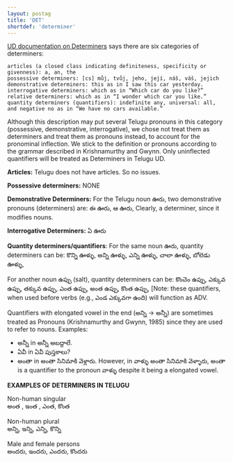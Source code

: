 ```yaml
---
layout: postag
title: 'DET'
shortdef: 'determiner'
---
```


[UD documentation on Determiners](http://universaldependencies.org/u/pos/DET.html) says there are six categories of determiners:

>
    articles (a closed class indicating definiteness, specificity or givenness): a, an, the
    possessive determiners: [cs] můj, tvůj, jeho, její, náš, váš, jejich
    demonstrative determiners: this as in I saw this car yesterday.
    interrogative determiners: which as in “Which car do you like?”
    relative determiners: which as in “I wonder which car you like.”
    quantity determiners (quantifiers): indefinite any, universal: all, and negative no as in “We have no cars available.”

Although this description may put several Telugu pronouns in this category (possessive, demonstrative, interrogative), we chose not treat them as determiners and treat them as pronouns instead, to account for the pronominal inflection. We stick to the definition or pronouns according to the grammar described in Krishnamurthy and Gwynn. Only uninflected quantifiers will be treated as Determiners in Telugu UD. 

**Articles:** Telugu does not have articles. So no issues.

**Possessive determiners:** NONE

**Demonstrative Determiners:**
For the Telugu noun ఊరు, two demonstrative pronouns (determiners) are:
ఈ ఊరు, ఆ ఊరు,
Clearly, a determiner, since it modifies nouns.

**Interrogative Determiners:**  ఏ ఊరు 

**Quantity determiners/quantifiers**: 
For the same noun ఊరు, quantity determiners can be: కొన్ని ఊళ్ళు, అన్ని ఊళ్ళు, ఎన్ని ఊళ్ళు, చాలా ఊళ్ళు, బోలెడు ఊళ్ళు, 

For another noun ఉప్పు (salt), quantity determiners can be: కొంచెం ఉప్పు, ఎక్కువ ఉప్పు, తక్కువ ఉప్పు, ఎంత ఉప్పు, అంత ఉప్పు, కొంత ఉప్పు,
[Note: these quantifiers, when used before verbs (e.g., ఎండ ఎక్కువగా ఉంది) will function as ADV.

Quantifiers with elongated vowel in the end (అన్ని -> అన్నీ) are sometimes treated as Pronouns (Krishnamurthy and Gwynn, 1985) since they are used to refer to nouns. 
Examples:
* అన్నీ in అన్నీ అబద్దాలే. 
* ఏవీ in ఏవీ పుస్తకాలు?
* అంతా in అంతా సినిమాకి వెళ్లారు. 
However, in వాళ్ళు అంతా సినిమాకి వెళ్ళారు, అంతా is a quantifier to the pronoun వాళ్ళు despite it being a elongated vowel.

**EXAMPLES OF DETERMINERS IN TELUGU**

Non-human singular  
అంత , ఇంత , ఎంత, కొంత

Non-human plural  
అన్ని, ఇన్ని, ఎన్ని, కొన్ని

Male and female persons  
అందరు, ఇందరు, ఎందరు, కొందరు 





